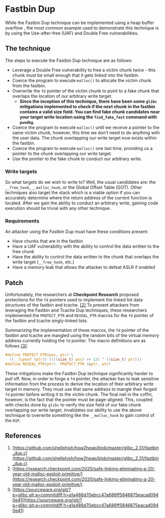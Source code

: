 # Fastbin Dup

While the Fastbin Dup technique can be implemented using a heap buffer overflow
, the most common example used to demonstrate this technique is by using the
Use-after-free (UAF) and Double Free vulnerabilities.

## The technique

The steps to execute the Fastbin Dup technique are as follows:

* Leverage a Double Free vulnerability to free a victim chunk twice - this
chunk must be small enough that it gets linked into the fastbin.
* Coerce the program to execute `malloc()` to allocate the victim chunk from
the fastbin.
* Overwrite the `fd` pointer of the victim chunk to point to a fake chunk that
overlaps the location of our arbitrary write target.
  * **Since the inception of this technique, there have been some `glibc`
mitigations implemented to check if the next chunk in the fastbin contains a
valid size field. You can find fake chunk candidates near your target write
location using the `find_fake_fast` command with `pwndbg`.**
* Coerce the program to execute `malloc()` until we receive a pointer to the
same victim chunk, however, this time we don't need to do anything with the
user data. The chunk overlapping our write target now exists within the
fastbin.
* Coerce the program to execute `malloc()` one last time, providing us a
pointer to the chunk overlapping our write target.
* Use the pointer to the fake chunk to conduct our arbitrary write.

### Write targets

So what targets do we wish to write to? Well, the usual candidates are: the
`__free_hook`, `__malloc_hook`, or the Global Offset Table (GOT). Other
techniques also target the stack which is a viable option if you can accurately
determine where the return address of the current function is located. After we
gain the ability to conduct an arbitrary write, gaining code execution should
be trivial with any other technique.

### Requirements

An attacker using the Fastbin Dup must have these conditions present:

* Have chunks that are in the fastbin
* Have a UAF vulnerability with the ability to control the data written to the
free chunk
* Have the ability to control the data written to the chunk that overlaps the
write target (`__free_hook`, etc.)
* Have a memory leak that allows the attacker to defeat ASLR if enabled

## Patch

Unfortunately, the researchers at **Checkpoint Research** proposed protections
for the `fd` pointers used to implement the linked list data structures of the
fastbin and tcache. [[2]](#references) To prevent attackers from leveraging the
Fastbin and Tcache Dup techniques, these researchers implemented the
`PROTECT_PTR` and `REVEAL_PTR` macros for the `fd` pointer of the fastbin and
tcache singly-linked lists.

Summarizing the implementation of these macros, the `fd` pointer of the fastbin
and tcache are mangled using the random bits of the virtual memory address
currently holding the `fd` pointer. The macro definitions are as follows
[[3]](#references):

```c
#define PROTECT_PTR(pos, ptr) \
  ((__typeof (ptr)) ((((size_t) pos) >> 12) ^ ((size_t) ptr)))
#define REVEAL_PTR(ptr)  PROTECT_PTR (&ptr, ptr)
```

These mitigations make the Fastbin Dup technique significantly harder to pull
off. Now, in order to forge a `fd` pointer, the attacker has to leak
sensitive information from the process to derive the location of their
arbitrary write target in memory. They must use that same address to mangle
their forged `fd` pointer before writing it to the victim chunk. The final
nail in the coffin, however, is the fact that the pointer must be page-aligned.
This, coupled with checks done by `glibc` to verify the size field of our fake
chunk overlapping our write target, invalidates our ability to use the above
technique to overwrite something like the `__malloc_hook` to gain control of
the `RIP`.

## References

1. [https://github.com/shellphish/how2heap/blob/master/glibc_2.31/fastbin_dup.c](https://github.com/shellphish/how2heap/blob/master/glibc_2.31/fastbin_dup.c)
2. [https://research.checkpoint.com/2020/safe-linking-eliminating-a-20-year-old-malloc-exploit-primitive/](https://research.checkpoint.com/2020/safe-linking-eliminating-a-20-year-old-malloc-exploit-primitive/)
3. [https://sourceware.org/git/?p=glibc.git;a=commitdiff;h=a1a486d70ebcc47a686ff5846875eacad0940e41](https://sourceware.org/git/?p=glibc.git;a=commitdiff;h=a1a486d70ebcc47a686ff5846875eacad0940e41) 
